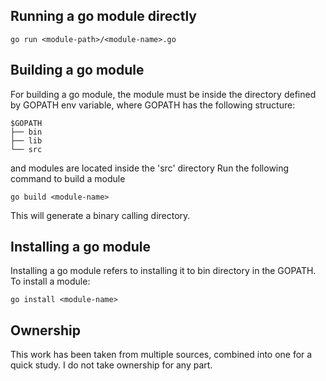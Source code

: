 ## Running a go module directly
```
go run <module-path>/<module-name>.go
```

## Building a go module
For building a go module, the module must be inside the directory defined by GOPATH env variable, where GOPATH has the following structure:
```
$GOPATH
├── bin
├── lib
└── src
```
and modules are located inside the 'src' directory
Run the following command to build a module
```
go build <module-name>
```
This will generate a binary calling directory.

## Installing a go module
Installing a go module refers to installing it to bin directory in the GOPATH.
To install a module:
```
go install <module-name>
```

## Ownership
This work has been taken from multiple sources, combined into one for a quick study. I do not take ownership for any part.